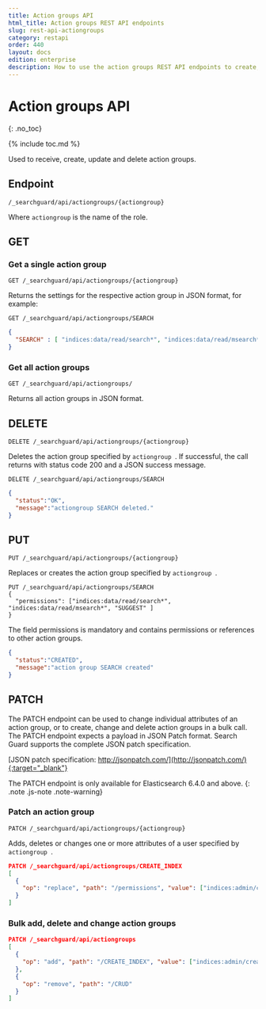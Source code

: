 ```yaml
---
title: Action groups API
html_title: Action groups REST API endpoints
slug: rest-api-actiongroups
category: restapi
order: 440
layout: docs
edition: enterprise
description: How to use the action groups REST API endpoints to create, edit and delte Search Guard action groups.
---
```

<!---
Copryight 2018 floragunn GmbH
-->

# Action groups API
{: .no_toc}

{% include toc.md %}

Used to receive, create, update and delete action groups.

## Endpoint

```
/_searchguard/api/actiongroups/{actiongroup}
```
Where `actiongroup` is the name of the role.

## GET

### Get a single action group

```
GET /_searchguard/api/actiongroups/{actiongroup}
```
Returns the settings for the respective action group in JSON format, for example:

```
GET /_searchguard/api/actiongroups/SEARCH
```
```json
{
  "SEARCH" : [ "indices:data/read/search*", "indices:data/read/msearch*", "SUGGEST" ]
}
```

### Get all action groups

```
GET /_searchguard/api/actiongroups/
```


Returns all action groups in JSON format.

## DELETE

```
DELETE /_searchguard/api/actiongroups/{actiongroup}
```

Deletes the action group specified by `actiongroup `. If successful, the call returns with status code 200 and a JSON success message.

```
DELETE /_searchguard/api/actiongroups/SEARCH
```
```json
{
  "status":"OK",
  "message":"actiongroup SEARCH deleted."
}
```

## PUT

```
PUT /_searchguard/api/actiongroups/{actiongroup}
```

Replaces or creates the action group specified by `actiongroup `.

```
PUT /_searchguard/api/actiongroups/SEARCH
{
  "permissions": ["indices:data/read/search*", "indices:data/read/msearch*", "SUGGEST" ]
}
```
The field permissions is mandatory and contains permissions or references to other action groups.

```json
{
  "status":"CREATED",
  "message":"action group SEARCH created"
}
```

## PATCH

The PATCH endpoint can be used to change individual attributes of an action group, or to create, change and delete action groups in a bulk call. The PATCH endpoint expects a payload in JSON Patch format. Search Guard supports the complete JSON patch specification.

[JSON patch specification: http://jsonpatch.com/](http://jsonpatch.com/){:target="_blank"}

The PATCH endpoint is only available for Elasticsearch 6.4.0 and above.
{: .note .js-note .note-warning}

### Patch an action group

```
PATCH /_searchguard/api/actiongroups/{actiongroup}
```

Adds, deletes or changes one or more attributes of a user specified by `actiongroup `.

```json
PATCH /_searchguard/api/actiongroups/CREATE_INDEX
[ 
  { 
    "op": "replace", "path": "/permissions", "value": ["indices:admin/create", "indices:admin/mapping/put"] 
  }
]
```

### Bulk add, delete and change action groups

```json
PATCH /_searchguard/api/actiongroups
[ 
  { 
    "op": "add", "path": "/CREATE_INDEX", "value": ["indices:admin/create", "indices:admin/mapping/put"] 
  },
  { 
    "op": "remove", "path": "/CRUD"
  }
]
```

